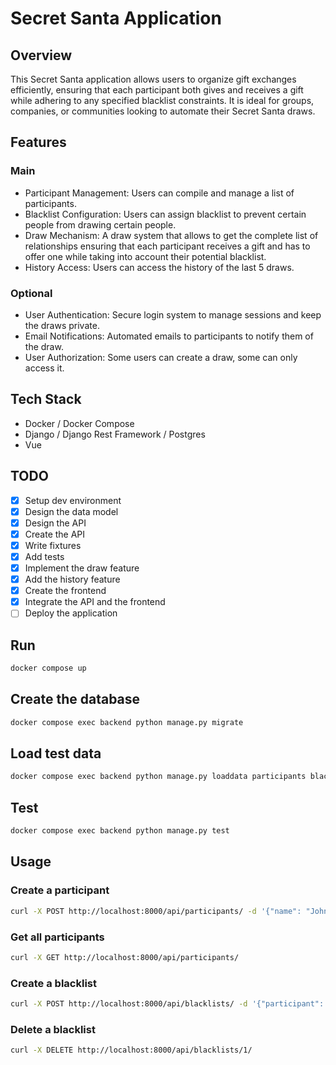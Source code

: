 # Secret Santa Application

## Overview

This Secret Santa application allows users to organize gift exchanges efficiently, ensuring that each participant both gives and receives a gift while adhering to any specified blacklist constraints. It is ideal for groups, companies, or communities looking to automate their Secret Santa draws.

## Features

### Main
- Participant Management: Users can compile and manage a list of participants.
- Blacklist Configuration: Users can assign blacklist to prevent certain people from drawing certain people.
- Draw Mechanism: A draw system that allows to get the complete list of relationships ensuring that each participant receives a gift and has to offer one while taking into account their potential blacklist.
- History Access: Users can access the history of the last 5 draws.

### Optional
- User Authentication: Secure login system to manage sessions and keep the draws private.
- Email Notifications: Automated emails to participants to notify them of the draw.
- User Authorization: Some users can create a draw, some can only access it.

## Tech Stack
- Docker / Docker Compose
- Django / Django Rest Framework / Postgres
- Vue

## TODO
- [x] Setup dev environment
- [x] Design the data model
- [x] Design the API
- [x] Create the API
- [x] Write fixtures
- [x] Add tests
- [x] Implement the draw feature
- [x] Add the history feature
- [x] Create the frontend
- [x] Integrate the API and the frontend
- [ ] Deploy the application

## Run

```bash
docker compose up
```

## Create the database

```bash
docker compose exec backend python manage.py migrate
```

## Load test data

```bash
docker compose exec backend python manage.py loaddata participants blacklists
```

## Test

```bash
docker compose exec backend python manage.py test
```

## Usage

### Create a participant
```bash
curl -X POST http://localhost:8000/api/participants/ -d '{"name": "John", "email": "john@example.com"}'
```

### Get all participants
```bash
curl -X GET http://localhost:8000/api/participants/
```

### Create a blacklist
```bash
curl -X POST http://localhost:8000/api/blacklists/ -d '{"participant": 1, "cannot_receive_from": 2}'
```

### Delete a blacklist
```bash
curl -X DELETE http://localhost:8000/api/blacklists/1/
```
